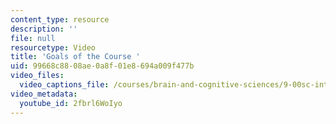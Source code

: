 ```yaml
---
content_type: resource
description: ''
file: null
resourcetype: Video
title: 'Goals of the Course '
uid: 99668c88-08ae-0a8f-01e8-694a009f477b
video_files:
  video_captions_file: /courses/brain-and-cognitive-sciences/9-00sc-introduction-to-psychology-fall-2011/introduction/goals-of-the-course/2fbrl6WoIyo.vtt
video_metadata:
  youtube_id: 2fbrl6WoIyo
---
```


